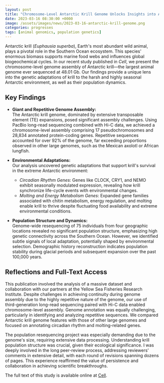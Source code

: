 ```yaml
---
layout: post
title: "Chromosome-Level Antarctic Krill Genome Unlocks Insights into Adaptations and Population Dynamics"
date: 2023-03-16 08:30:00 +0000
image: /assets/images/news/2023-03-16-antarctic-krill-genome.png
categories: progresses
tags: [animal genomics, population genetics]
---
```



Antarctic krill (*Euphausia superba*), Earth's most abundant wild animal, plays a pivotal role in the Southern Ocean ecosystem. This species' enormous biomass supports marine food webs and influences global biogeochemical cycles. In our recent study published in *Cell*, we present the chromosome-level genome assembly of Antarctic krill—the largest animal genome ever sequenced at 48.01 Gb. Our findings provide a unique lens into the genetic adaptations of krill to the harsh and highly seasonal Antarctic environment, as well as their population dynamics.

## Key Findings

- **Giant and Repetitive Genome Assembly:**  
  The Antarctic krill genome, dominated by extensive transposable element (TE) expansions, posed significant assembly challenges. Using PacBio long-read sequencing combined with Hi-C data, we achieved a chromosome-level assembly comprising 17 pseudochromosomes and 28,834 annotated protein-coding genes. Repetitive sequences accounted for over 92% of the genome, far exceeding proportions observed in other large genomes, such as the Mexican axolotl or African lungfish.

- **Environmental Adaptations:**  
  Our analysis uncovered genetic adaptations that support krill's survival in the extreme Antarctic environment:
  - *Circadian Rhythm Genes*: Genes like CLOCK, CRY1, and NEMO exhibit seasonally modulated expression, revealing how krill synchronize life-cycle events with environmental changes.
  - *Molting and Energy Metabolism Genes*: Expanded gene families associated with chitin metabolism, energy regulation, and molting enable krill to thrive despite fluctuating food availability and extreme environmental conditions.

- **Population Structure and Dynamics:**  
  Genome-wide resequencing of 75 individuals from four geographic locations revealed no significant population structure, emphasizing high genetic connectivity across the Southern Ocean. However, we identified subtle signals of local adaptation, potentially shaped by environmental selection. Demographic history reconstruction indicates population stability during glacial periods and subsequent expansion over the past 100,000 years.

## Reflections and Full-Text Access

This publication involved the analysis of a massive dataset and collaboration with our partners at the Yellow Sea Fisheries Research Institute. Despite challenges in achieving continuity during genome assembly due to the highly repetitive nature of the genome, our use of third-generation long-read sequencing paired with Hi-C data enabled chromosome-level assembly. Genome annotation was equally challenging, particularly in identifying and analyzing repetitive sequences. We compared Antarctic krill genome features with those of other large genomes and focused on annotating circadian rhythm and molting-related genes.

The population resequencing project was especially demanding due to the genome's size, requiring extensive data processing. Understanding krill population structure was crucial, given their ecological significance. I was deeply involved in the long peer-review process, addressing reviewers' comments in extensive detail, with each round of revisions spanning dozens of pages. This experience reaffirmed the value of persistence and collaboration in achieving scientific breakthroughs.

The full text of this study is available online at [Cell](https://doi.org/10.1016/j.cell.2023.02.005).
